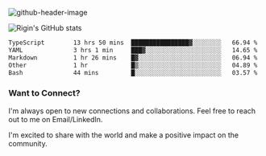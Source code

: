 
![github-header-image](https://github.com/riginoommen/riginoommen/assets/3840244/889cae65-df55-4cda-86cc-bf21bf1f2e96)

![Rigin's GitHub stats](https://github-readme-stats.vercel.app/api?username=riginoommen\&show_icons=true\&show=reviews,discussions_started,discussions_answered,prs_merged,prs_merged_percentage)


<!--START_SECTION:waka-->

```txt
TypeScript        13 hrs 50 mins  ████████████████▓░░░░░░░░   66.94 %
YAML              3 hrs 1 min     ███▓░░░░░░░░░░░░░░░░░░░░░   14.65 %
Markdown          1 hr 26 mins    █▓░░░░░░░░░░░░░░░░░░░░░░░   06.94 %
Other             1 hr            █▒░░░░░░░░░░░░░░░░░░░░░░░   04.89 %
Bash              44 mins         █░░░░░░░░░░░░░░░░░░░░░░░░   03.57 %
```

<!--END_SECTION:waka-->

### Want to Connect?

I'm always open to new connections and collaborations. Feel free to reach out to me on Email/LinkedIn.

I'm excited to share with the world and make a positive impact on the community.
